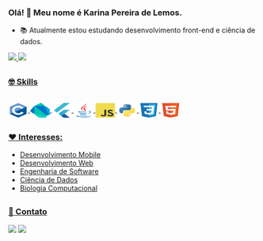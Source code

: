 ### Olá! 👋 Meu nome é Karina Pereira de Lemos.

- 📚 Atualmente estou estudando desenvolvimento front-end e ciência de dados.

<div>
  <a href="https://github.com/karinaplemos">
  <img height="170em" src="https://github-readme-stats.vercel.app/api?username=karinaplemos&show_icons=true&theme=dracula&include_all_commits=true&count_private=true"/>
  <img height="170em" src="https://github-readme-stats.vercel.app/api/top-langs/?username=karinaplemos&layout=compact&langs_count=7&theme=dracula"/>
</div>

  ##
 ### 🤓 Skills
<div style="display: inline_block"><br>
  <img align="center" alt="Karina-C" height="30" width="40" src="https://raw.githubusercontent.com/devicons/devicon/master/icons/c/c-original.svg">
  <img align="center" alt="Karina-Dart" height="30" width="40" src="https://raw.githubusercontent.com/devicons/devicon/master/icons/dart/dart-original.svg">
  <img align="center" alt="Karina-Flutter" height="30" width="40" src="https://raw.githubusercontent.com/devicons/devicon/master/icons/flutter/flutter-original.svg">
  <img align="center" alt="Karina-Java" height="30" width="40" src="https://raw.githubusercontent.com/devicons/devicon/master/icons/java/java-original.svg">
  <img align="center" alt="Karina-Javascript" height="30" width="40" src="https://raw.githubusercontent.com/devicons/devicon/master/icons/javascript/javascript-original.svg">
  <img align="center" alt="Karina-Python" height="30" width="40" src="https://raw.githubusercontent.com/devicons/devicon/master/icons/python/python-original.svg">
  <img align="center" alt="Karina-CSS" height="30" width="40" src="https://raw.githubusercontent.com/devicons/devicon/master/icons/css3/css3-original.svg">
  <img align="center" alt="Karina-HTML" height="30" width="40" src="https://raw.githubusercontent.com/devicons/devicon/master/icons/html5/html5-original.svg">
</div>

##
### ❤️ Interesses:
  - Desenvolvimento Mobile
  - Desenvolvimento Web
  - Engenharia de Software
  - Ciência de Dados
  - Biologia Computacional

 ##
### 📧 Contato
<div>
<a href = "mailto:karinalemos@id.uff.br"><img src="https://img.shields.io/badge/-Gmail-%23333?style=for-the-badge&logo=gmail&logoColor=white" target="_blank"></a>
<a href = "https://www.linkedin.com/in/karina-pereira-de-lemos-590713158" target="_blank"><img src="https://img.shields.io/badge/-LinkedIn-%230077B5?style=for-the- badge&logo=linkedin&logoColor=white" target="_blank"></a> 
  
</div>
  
 

  
